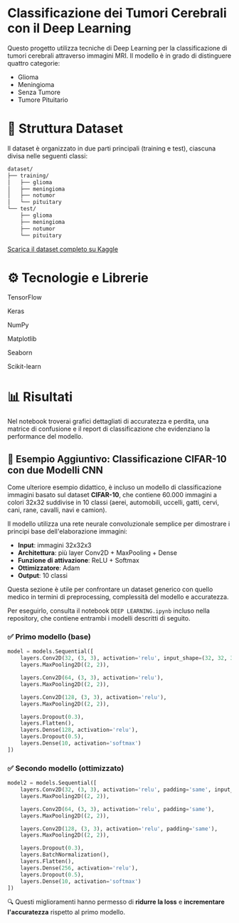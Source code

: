 # Classificazione dei Tumori Cerebrali con il Deep Learning
Questo progetto utilizza tecniche di Deep Learning per la classificazione di tumori cerebrali attraverso immagini MRI. Il modello è in grado di distinguere quattro categorie:
* Glioma
* Meningioma
* Senza Tumore
* Tumore Pituitario

# 📂 Struttura Dataset

Il dataset è organizzato in due parti principali (training e test), ciascuna divisa nelle seguenti classi:

```bash
dataset/
├── training/
│   ├── glioma
│   ├── meningioma
│   ├── notumor
│   └── pituitary
└── test/
    ├── glioma
    ├── meningioma
    ├── notumor
    └── pituitary
```
[Scarica il dataset completo su Kaggle](https://www.kaggle.com/datasets/masoudnickparvar/brain-tumor-mri-dataset)

# ⚙️ Tecnologie e Librerie

TensorFlow

Keras

NumPy

Matplotlib

Seaborn

Scikit-learn

# 📊 Risultati

Nel notebook troverai grafici dettagliati di accuratezza e perdita, una matrice di confusione e il report di classificazione che evidenziano la performance del modello.

## 🧠 Esempio Aggiuntivo: Classificazione CIFAR-10 con due Modelli CNN

Come ulteriore esempio didattico, è incluso un modello di classificazione immagini basato sul dataset **CIFAR-10**, che contiene 60.000 immagini a colori 32x32 suddivise in 10 classi (aerei, automobili, uccelli, gatti, cervi, cani, rane, cavalli, navi e camion).

Il modello utilizza una rete neurale convoluzionale semplice per dimostrare i principi base dell'elaborazione immagini:

- **Input**: immagini 32x32x3  
- **Architettura**: più layer Conv2D + MaxPooling + Dense  
- **Funzione di attivazione**: ReLU + Softmax  
- **Ottimizzatore**: Adam  
- **Output**: 10 classi  

Questa sezione è utile per confrontare un dataset generico con quello medico in termini di preprocessing, complessità del modello e accuratezza.

Per eseguirlo, consulta il notebook `DEEP LEARNING.ipynb` incluso nella repository, che contiene entrambi i modelli descritti di seguito.

### ✅ Primo modello (base)

```python
model = models.Sequential([
    layers.Conv2D(32, (3, 3), activation='relu', input_shape=(32, 32, 3)),
    layers.MaxPooling2D((2, 2)),

    layers.Conv2D(64, (3, 3), activation='relu'),
    layers.MaxPooling2D((2, 2)),

    layers.Conv2D(128, (3, 3), activation='relu'),
    layers.MaxPooling2D((2, 2)),

    layers.Dropout(0.3),
    layers.Flatten(),
    layers.Dense(128, activation='relu'),
    layers.Dropout(0.5),
    layers.Dense(10, activation='softmax')
])
```

### ✅ Secondo modello (ottimizzato)

```python
model2 = models.Sequential([
    layers.Conv2D(32, (3, 3), activation='relu', padding='same', input_shape=(32, 32, 3)),
    layers.MaxPooling2D((2, 2)),

    layers.Conv2D(64, (3, 3), activation='relu', padding='same'),
    layers.MaxPooling2D((2, 2)),

    layers.Conv2D(128, (3, 3), activation='relu', padding='same'),
    layers.MaxPooling2D((2, 2)),

    layers.Dropout(0.3),
    layers.BatchNormalization(),
    layers.Flatten(),
    layers.Dense(256, activation='relu'),
    layers.Dropout(0.5),
    layers.Dense(10, activation='softmax')
])
```

🔍 Questi miglioramenti hanno permesso di **ridurre la loss** e **incrementare l'accuratezza** rispetto al primo modello.

